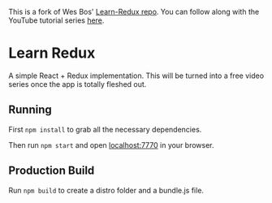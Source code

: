 This is a fork of Wes Bos' [Learn-Redux repo](https://github.com/wesbos/Learn-Redux). You can follow along with the YouTube tutorial series [here](https://www.youtube.com/playlist?list=PLu8EoSxDXHP5uyzEWxdlr9WQTJJIzr6jy).

# Learn Redux

A simple React + Redux implementation. This will be turned into a free video series once the app is totally fleshed out.

## Running

First `npm install` to grab all the necessary dependencies.

Then run `npm start` and open <localhost:7770> in your browser.

## Production Build

Run `npm build` to create a distro folder and a bundle.js file.
